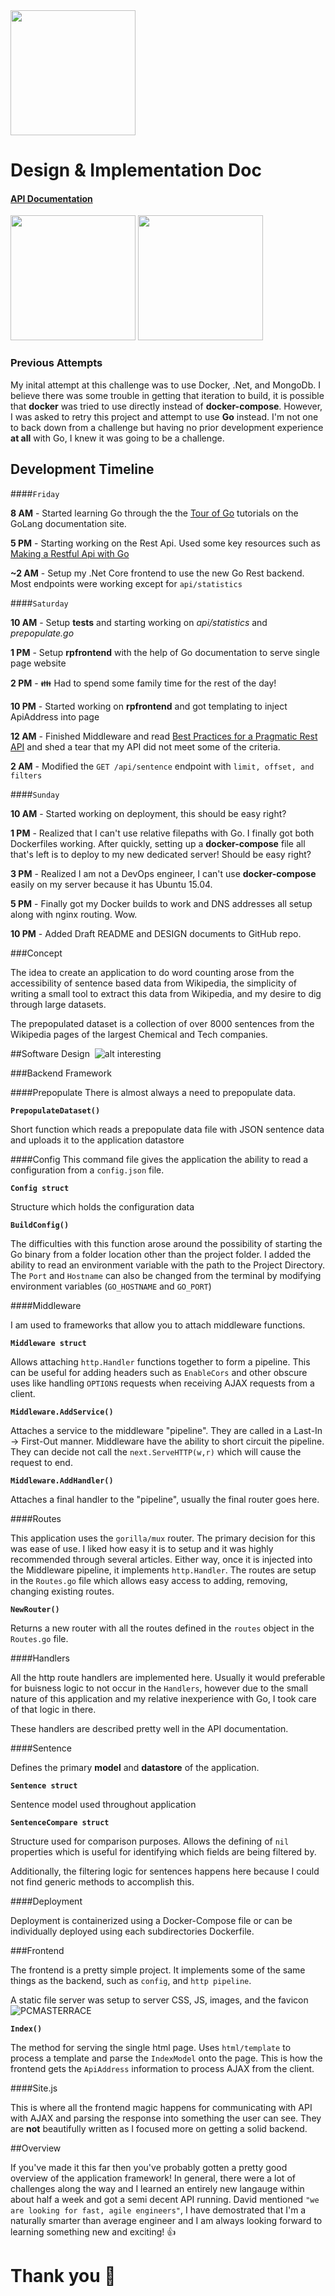<img src="https://returnpath.com/wp-content/uploads/2015/12/ReturnPath-Favicon-512.png" width=200 height=200 />

# Design & Implementation Doc

#### [API Documentation](README.md)

<img src="http://www.unixstickers.com/image/cache/data/stickers/golang/Go-aviator.sh-600x600.png" width=200 height=200 />
<img src="https://cdn.captora.com/media/docker.com/media/Icon-Cloud-Blue.png-1456879454393" width=200 height=200 />


### Previous Attempts

My inital attempt at this challenge was to use Docker, .Net, and MongoDb. I believe there was some trouble in getting that
iteration to build, it is possible that **docker** was tried to use directly instead of **docker-compose**. However, I was asked to retry this project
and attempt to use **Go** instead. I'm not one to back down from a challenge but having no prior development experience **at all** with
Go, I knew it was going to be a challenge.

## Development Timeline

####`Friday`

**8 AM** - Started learning Go through the the [Tour of Go](https://tour.golang.org/welcome/1) tutorials on the GoLang documentation site.

**5 PM** - Starting working on the Rest Api. Used some key resources such as [Making a Restful Api with Go](http://thenewstack.io/make-a-restful-json-api-go/)

**~2 AM** - Setup my .Net Core frontend to use the new Go Rest backend. Most endpoints were working except for `api/statistics`

####`Saturday`

**10 AM** - Setup **tests** and starting working on *api/statistics* and *prepopulate.go*

**1 PM** - Setup **rpfrontend** with the help of Go documentation to serve single page website

**2 PM** - :family: Had to spend some family time for the rest of the day!

**10 PM** - Started working on **rpfrontend** and got templating to inject ApiAddress into page

**12 AM** - Finished Middleware and read [Best Practices for a Pragmatic Rest API](http://www.vinaysahni.com/best-practices-for-a-pragmatic-restful-api)
and shed a tear that my API did not meet some of the criteria.

**2 AM** - Modified the `GET /api/sentence` endpoint with `limit, offset, and filters`

####`Sunday`

**10 AM** - Started working on deployment, this should be easy right?

**1 PM** - Realized that I can't use relative filepaths with Go. I finally got both Dockerfiles working. After quickly, setting up a
**docker-compose** file all that's left is to deploy to my new dedicated server! Should be easy right?

**3 PM** - Realized I am not a DevOps engineer, I can't use **docker-compose** easily on my server because it has Ubuntu 15.04.

**5 PM** - Finally got my Docker builds to work and DNS addresses all setup along with nginx routing. Wow.

**10 PM** - Added Draft README and DESIGN documents to GitHub repo.

###Concept

The idea to create an application to do word counting arose from the accessibility of sentence based data from Wikipedia,
the simplicity of writing a small tool to extract this data from Wikipedia, and my desire to dig
through large datasets.

The prepopulated dataset is a collection of over 8000 sentences from the Wikipedia pages of the largest Chemical and Tech companies.

##Software Design&nbsp;&nbsp;![alt interesting](https://cdn0.iconfinder.com/data/icons/octicons/1024/server-16.png)

###Backend Framework

####Prepopulate
There is almost always a need to prepopulate data.

**`PrepopulateDataset()`**

Short function which reads a prepopulate data file with JSON sentence data and uploads it to the application datastore

####Config
This command file gives the application the ability to read a configuration from a `config.json` file.

**`Config struct`**

Structure which holds the configuration data

**`BuildConfig()`**

The difficulties with this function arose around the possibility of starting the Go binary from a folder location other than the project folder.
I added the ability to read an environment variable with the path to the Project Directory. The `Port` and `Hostname` can also be changed
from the terminal by modifying environment variables (`GO_HOSTNAME` and `GO_PORT`)

####Middleware

I am used to frameworks that allow you to attach middleware functions.

**`Middleware struct`**

Allows attaching `http.Handler` functions together to form a pipeline. This can be useful for adding headers such as `EnableCors`
and other obscure uses like handling `OPTIONS` requests when receiving AJAX requests from a client.

**`Middleware.AddService()`**

Attaches a service to the middleware "pipeline". They are called in a Last-In -> First-Out manner. Middleware have the ability
to short circuit the pipeline. They can decide not call the `next.ServeHTTP(w,r)` which will cause the request to end.

**`Middleware.AddHandler()`**

Attaches a final handler to the "pipeline", usually the final router goes here.

####Routes

This application uses the `gorilla/mux` router. The primary decision for this was ease of use. I liked how easy it is to setup
and it was highly recommended through several articles. Either way, once it is injected into the Middleware pipeline, it implements
`http.Handler`. The routes are setup in the `Routes.go` file which allows easy access to adding, removing, changing existing routes.

**`NewRouter()`**

Returns a new router with all the routes defined in the `routes` object in the `Routes.go` file.

####Handlers

All the http route handlers are implemented here. Usually it would preferable for buisness logic to not occur in the `Handlers`, however due to the
small nature of this application and my relative inexperience with Go, I took care of that logic in there.

These handlers are described pretty well in the API documentation.

####Sentence

Defines the primary **model** and **datastore** of the application.

**`Sentence struct`**

Sentence model used throughout application

**`SentenceCompare struct`**

Structure used for comparison purposes. Allows the defining of `nil` properties which is useful for identifying which fields are
being filtered by.

Additionally, the filtering logic for sentences happens here because I could not find generic methods to accomplish this.

####Deployment

Deployment is containerized using a Docker-Compose file or can be individually deployed using each subdirectories Dockerfile.

###Frontend

The frontend is a pretty simple project. It implements some of the same things as the backend, such as `config`, and `http pipeline`.

A static file server was setup to server CSS, JS, images, and the favicon ![PCMASTERRACE](rpfrontend/static/favicon.ico)

**`Index()`**

The method for serving the single html page. Uses `html/template` to process a template and parse the `IndexModel` onto the page. This
is how the frontend gets the `ApiAddress` information to process AJAX from the client.

####Site.js

This is where all the frontend magic happens for communicating with API with AJAX and parsing the response into something the user
can see. They are **not** beautifully written as I focused more on getting a solid backend.

##Overview

If you've made it this far then you've probably gotten a pretty good overview of the application framework! In general, there were a lot
of challenges along the way and I learned an entirely new langauge within about half a week and got a semi decent API running.
David mentioned `"we are looking for fast, agile engineers"`, I have demostrated that I'm a naturally smarter than average engineer and
I am always looking forward to learning something new and exciting! :thumbsup:

# Thank you :metal:
